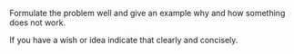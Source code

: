Formulate the problem well and give an example why and how something does not work.

If you have a wish or idea indicate that clearly and concisely. 

